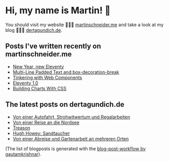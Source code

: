 # Hi, my name is Martin! 👋 
You should visit my website 👨🏼‍💻  [martinschneider.me](https://martinschneider.me) and take a look at my blog 🤷🏼‍♂️ [dertagundich.de](https://www.dertagundich.de).

## Posts I've written recently on martinschneider.me
<!-- MSME-POST-LIST:START -->
- [New Year, new Eleventy](https://martinschneider.me/articles/new-year-new-eleventy/)
- [Multi-Line Padded Text and box-decoration-break](https://martinschneider.me/articles/multi-line-padded-text-and-box-decoration-break/)
- [Tinkering with Web Components](https://martinschneider.me/articles/tinkering-with-web-components/)
- [Eleventy 1.0](https://martinschneider.me/articles/eleventy-1-0/)
- [Building Charts With CSS](https://martinschneider.me/articles/building-charts-with-css/)
<!-- MSME-POST-LIST:END -->

## The latest posts on dertagundich.de
<!-- DTUI-POST-LIST:START -->
- [Von einer Autofahrt, Strohwitwertum und Regalarbeiten](https://www.dertagundich.de/blog/2023/06/von-einer-autofahrt-strohwitwertum-und-regalarbeiten)
- [Von einer Reise an die Nordsee](https://www.dertagundich.de/blog/2023/06/von-einer-reise-an-die-nordsee)
- [Treason](https://www.dertagundich.de/blog/2023/06/treason)
- [Hugh Howey: Sandtaucher](https://www.dertagundich.de/blog/2023/06/hugh-howey-sandtaucher)
- [Von einer Abreise und Gartenarbeit an mehreren Orten](https://www.dertagundich.de/blog/2023/06/von-einer-abreise-und-gartenarbeit-an-mehreren-orten)
<!-- DTUI-POST-LIST:END -->

(The list of blogposts is generated with the [blog-post-workflow by gautamkrishnar](https://github.com/gautamkrishnar/blog-post-workflow)).
